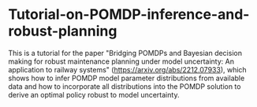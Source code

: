 # Tutorial-on-POMDP-inference-and-robust-planning

This is a tutorial for the paper "Bridging POMDPs and Bayesian decision making for robust maintenance planning under model uncertainty: An application to railway systems" (https://arxiv.org/abs/2212.07933), which shows how to infer POMDP model parameter distributions from available data and how to incorporate all distributions into the POMDP solution to derive an optimal policy robust to model uncertainty.

